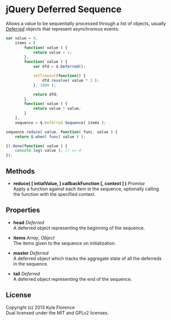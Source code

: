 # jQuery Deferred Sequence

Allows a value to be sequentially processed through a list of objects, usually
[Deferred](http://api.jquery.com/category/deferred-object/) objects that represent asynchronous events.

```javascript
var value = 0,
    items = [
        function( value ) {
            return value + 1;
        },
        function( value ) {
            var dfd = $.Deferred();

            setTimeout(function() {
                dfd.resolve( value * 2 );
            }, 1000 );

            return dfd;
        },
        function( value ) {
            return value * value;
        }
    ],
    sequence = $.Deferred.Sequence( items );

sequence.reduce( value, function( func, value ) {
    return $.when( func( value ) );

}).done(function( value ) {
    console.log( value ); // => 4
});
```

## Methods

*   **reduce( [ intialValue, ] callbackFunction [, context ] )** _Promise_  
    Apply a function against each item in the sequence, optionally calling
    the function with the specified context.

## Properties

*   **head** _Deferred_  
    A deferred object representing the beginning of the sequence.

*   **items** _Array_, _Object_  
    The items given to the sequence on initialization.

*   **master** _Deferred_  
    A deferred object which tracks the aggregate state of all the deferreds
    in the sequence.

*   **tail** _Deferred_  
    A deferred object representing the end of the sequence.

## License

Copyright (c) 2013 Kyle Florence  
Dual licensed under the MIT and GPLv2 licenses.